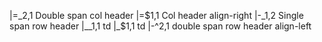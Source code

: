 |=_2,1 Double span col header           |=$1,1 Col header align-right
|-_1,2 Single span row header |__1,1 td |_$1,1 td
                              |-^2,1 double span row header align-left

